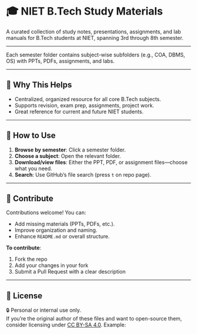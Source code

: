 # 🎓 NIET B.Tech Study Materials

A curated collection of study notes, presentations, assignments, and lab manuals for B.Tech students at NIET, spanning 3rd through 8th semester.

---

Each semester folder contains subject-wise subfolders (e.g., COA, DBMS, OS) with PPTs, PDFs, assignments, and labs.

---

## 🧠 Why This Helps

- Centralized, organized resource for all core B.Tech subjects.
- Supports revision, exam prep, assignments, project work.
- Great reference for current and future NIET students.

---

## 🚀 How to Use

1. **Browse by semester**: Click a semester folder.
2. **Choose a subject**: Open the relevant folder.
3. **Download/view files**: Either the PPT, PDF, or assignment files—choose what you need.
4. **Search**: Use GitHub’s file search (press `t` on repo page).

---

## 🤝 Contribute

Contributions welcome! You can:

- Add missing materials (PPTs, PDFs, etc.).
- Improve organization and naming.
- Enhance `README.md` or overall structure.

**To contribute**:
1. Fork the repo
2. Add your changes in your fork
3. Submit a Pull Request with a clear description

---

## 📄 License

🔒 Personal or internal use only.  
If you’re the original author of these files and want to open-source them, consider licensing under [CC BY-SA 4.0](https://creativecommons.org/licenses/by-sa/4.0/). Example:

